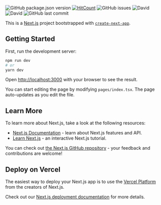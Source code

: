 ![GitHub package.json version](https://img.shields.io/github/package-json/v/hadnet/NextJs-TS-template)
[![HitCount](http://hits.dwyl.io/hadnet/NextJs-TS-template.svg)](http://hits.dwyl.io/hadnet/NextJs-TS-template)
![GitHub issues](https://img.shields.io/github/issues/hadnet/NextJs-TS-template)
![David](https://img.shields.io/david/hadnet/NextJs-TS-template)
![David](https://img.shields.io/david/dev/hadnet/NextJs-TS-template)
![GitHub last commit](https://img.shields.io/github/last-commit/hadnet/NextJs-TS-template)

This is a [Next.js](https://nextjs.org/) project bootstrapped with [`create-next-app`](https://github.com/vercel/next.js/tree/canary/packages/create-next-app).

## Getting Started

First, run the development server:

```bash
npm run dev
# or
yarn dev
```

Open [http://localhost:3000](http://localhost:3000) with your browser to see the result.

You can start editing the page by modifying `pages/index.tsx`. The page auto-updates as you edit the file.

## Learn More

To learn more about Next.js, take a look at the following resources:

- [Next.js Documentation](https://nextjs.org/docs) - learn about Next.js features and API.
- [Learn Next.js](https://nextjs.org/learn) - an interactive Next.js tutorial.

You can check out [the Next.js GitHub repository](https://github.com/vercel/next.js/) - your feedback and contributions are welcome!

## Deploy on Vercel

The easiest way to deploy your Next.js app is to use the [Vercel Platform](https://vercel.com/import?utm_medium=default-template&filter=next.js&utm_source=create-next-app&utm_campaign=create-next-app-readme) from the creators of Next.js.

Check out our [Next.js deployment documentation](https://nextjs.org/docs/deployment) for more details.
